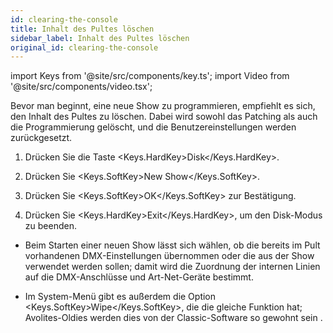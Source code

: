 ```yaml
---
id: clearing-the-console
title: Inhalt des Pultes löschen
sidebar_label: Inhalt des Pultes löschen
original_id: clearing-the-console
---
```


import Keys from '@site/src/components/key.ts';
import Video from '@site/src/components/video.tsx';

Bevor man beginnt, eine neue Show zu programmieren, empfiehlt es sich,
den Inhalt des Pultes zu löschen. Dabei wird sowohl das Patching als
auch die Programmierung gelöscht, und die Benutzereinstellungen werden
zurückgesetzt.

1.  Drücken Sie die Taste <Keys.HardKey>Disk</Keys.HardKey>.

2.  Drücken Sie <Keys.SoftKey>New Show</Keys.SoftKey>.

3.  Drücken Sie <Keys.SoftKey>OK</Keys.SoftKey> zur Bestätigung.

4.  Drücken Sie <Keys.HardKey>Exit</Keys.HardKey>, um den Disk-Modus zu beenden.

-   Beim Starten einer neuen Show lässt sich wählen, ob die bereits im
    Pult vorhandenen DMX-Einstellungen übernommen oder die aus der Show
    verwendet werden sollen; damit wird die Zuordnung der internen
    Linien auf die DMX-Anschlüsse und Art-Net-Geräte bestimmt.

-   Im System-Menü gibt es außerdem die Option <Keys.SoftKey>Wipe</Keys.SoftKey>, die die gleiche
    Funktion hat; Avolites-Oldies werden dies von der Classic-Software
    so gewohnt sein .
